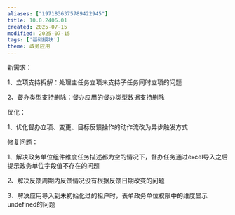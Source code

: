```yaml
---
aliases: ["1971836375789422945"]
title: 10.0.2406.01
created: 2025-07-15
modified: 2025-07-15
tags: ['基础模块']
theme: 政务应用
---
```


新需求：

1、立项支持拆解：处理主任务立项未支持子任务同时立项的问题

2、督办类型支持删除：督办应用的督办类型数据支持删除

优化：

1、优化督办立项、变更、目标反馈操作的动作流改为异步触发方式

修复问题：

1、解决政务单位组件维度任务描述都为空的情况下，督办任务通过excel导入之后提示政务单位字段值不存在的问题

2、解决反馈周期内反馈情况没有根据反馈日期改变的问题

3、解决应用导入到未初始化过的租户时，表单政务单位权限中的维度显示undefined的问题